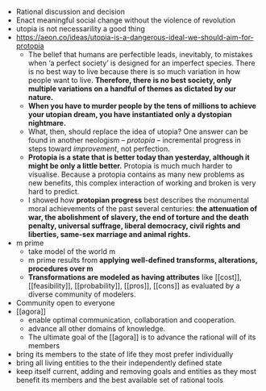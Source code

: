 - Rational discussion and decision
- Enact meaningful social change without the violence of revolution
- utopia is not necessarility a good thing
- https://aeon.co/ideas/utopia-is-a-dangerous-ideal-we-should-aim-for-protopia
	- The belief that humans are perfectible leads, inevitably, to mistakes when ‘a perfect society’ is designed for an imperfect species. There is no best way to live because there is so much variation in how people want to live. **Therefore, there is no best society, only multiple variations on a handful of themes as dictated by our nature.**
	- **When you have to murder people by the tens of millions to achieve your utopian dream, you have instantiated only a dystopian nightmare.**
	- What, then, should replace the idea of utopia? One answer can be found in another neologism – _protopia_ – incremental progress in steps toward _improvement_, not perfection.
	- **Protopia is a state that is better today than yesterday, although it might be only a little better.** Protopia is much much harder to visualise. Because a protopia contains as many new problems as new benefits, this complex interaction of working and broken is very hard to predict.
	- I showed how **protopian progress** best describes the monumental moral achievements of the past several centuries: **the attenuation of war, the abolishment of slavery, the end of torture and the death penalty, universal suffrage, liberal democracy, civil rights and liberties, same-sex marriage and animal rights.**
- m prime
	- take model of the world m
	- m prime results from **applying well-defined transforms, alterations, procedures over m**
	- **Transformations are modeled as having attributes** like [[cost]], [[feasibility]], [[probability]], [[pros]], [[cons]] as evaluated by a diverse community of modelers.
- Community open to everyone
- [[agora]]
	- enable optimal communication, collaboration and cooperation.
	- advance all other domains of knowledge.
	- The ultimate goal of the [[agora]] is to advance the rational will of its members
- bring its members to the state of life they most prefer individually
- bring all living entities to the their independently defined state
- keep itself current, adding and removing goals and entities as they most benefit its members and the best available set of rational tools